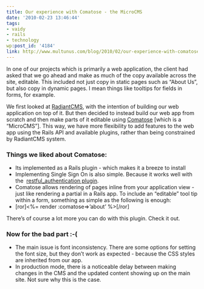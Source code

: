 ```yaml
---
title: Our experience with Comatose - the MicroCMS
date: '2010-02-23 13:46:44'
tags:
- vaidy
- rails
- technology
wp:post_id: '4184'
link: http://www.multunus.com/blog/2010/02/our-experience-with-comatose-the-microcms/
---
```

In one of our projects which is primarily a web application, the client had asked that we go ahead and make as much of the copy available across the site, editable. This included not just copy in static pages such as “About Us”, but also copy in dynamic pages. I mean things like tooltips for fields in forms, for example.

We first looked at [RadiantCMS](http://radiantcms.org/), with the intention of building our web application on top of it. But then decided to instead build our web app from scratch and then make parts of it editable using [Comatose](http://github.com/darthapo/comatose) [which is a “MicroCMS”]. This way, we have more flexibility to add features to the web app using the Rails API and available plugins, rather than being constrained by RadiantCMS system.

### Things we liked about Comatose:

- Its implemented as a Rails plugin - which makes it a breeze to install  
- Implementing Single Sign On is also simple. Because it works well with the 
[restful_authentication plugin](http://agilewebdevelopment.com/plugins/restful_authentication).  
- Comatose allows rendering of pages inline from your application view - just like rendering a partial in a Rails app. To include an “editable” tool tip within a form, something as simple as the following is enough:
- [ror]<%= render :comatose=>’about’ %>[/ror]

There’s of course a lot more you can do with this plugin. Check it out.

### Now for the bad part :-(

- The main issue is font inconsistency. There are some options for setting the font size, but they don’t work as expected - because the CSS styles are inherited from our app.
- In production mode, there is a noticeable delay between making changes in the CMS and the updated content showing up on the main site. Not sure why this is the case.

